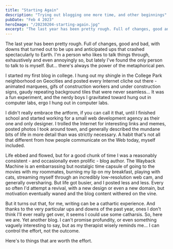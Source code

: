 ```yaml
---
title: "Starting Again"
description: "Trying out blogging one more time, and other beginnings"
pubDate: "Feb 4 2023"
heroImage: "/20230204-starting-again.jpg"
excerpt: "The last year has been pretty rough. Full of changes, good and bad, with downs that turned out to be ups and anticipated ups that crashed spectacularly to Earth. I'm a person who likes to talk things through, exhaustively and even annoyingly so, but lately I've found the only person to talk to is myself. But... there's always the power of the metaphorical pen."
---
```

The last year has been pretty rough. Full of changes, good and bad, with downs that turned out to be ups and anticipated ups that crashed spectacularly to Earth. I'm a person who likes to talk things through, exhaustively and even annoyingly so, but lately I've found the only person to talk to is myself. But... there's always the power of the metaphorical pen.

I started my first blog in college. I hung out my shingle in the College Park neighborhood on Geocities and posted every Internet cliche out there - animated marquees, gifs of construction workers and under construction signs, gaudy repeating background tiles that were never seamless... It was a fun experiment, and the nerdy boys I gravitated toward hung out in computer labs, ergo I hung out in computer labs. 

I didn't really embrace the artform, if you can call it that, until I finished school and started working for a small web development agency as their one and only designer. I trolled the Internet for interesting links and memes, posted photos I took around town, and generally described the mundane bits of life in more detail than was strictly necessary. A habit that's not all that different from how people communicate on the Web today, myself included. 

Life ebbed and flowed, but for a good chunk of time I was a reasonably consistent - and occasionally even prolific - blog author. The Wayback Machine is an embarrassing but nostalgic time capsule of going to the movies with my roommates, burning my lip on my breakfast, playing with cats, streaming myself through an incredibly low-resolution web cam, and generally oversharing. But life got busier, and I posted less and less. Every so often I'd attempt a revival, with a new design or even a new domain, but motivation eventually waned and the blog content withered on the vine. 

But it turns out that, for me, writing can be a cathartic experience. And thanks to the very particular ups and downs of the past year, ones I don't think I'll ever really get over, it seems I could use some catharsis. So, here we are. Yet another blog. I can't promise profundity, or even something vaguely interesting to say, but as my therapist wisely reminds me... I can control the effort, not the outcome. 

Here's to things that are worth the effort.